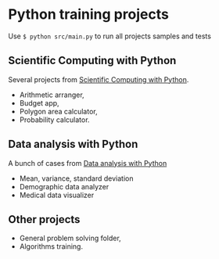 # Python training projects

Use `$ python src/main.py` to run all projects samples and tests

## Scientific Computing with Python

Several projects from [Scientific Computing with Python](https://www.freecodecamp.org/learn/scientific-computing-with-python/scientific-computing-with-python-projects/).

* Arithmetic arranger,
* Budget app,
* Polygon area calculator,
* Probability calculator.

## Data analysis with Python

A bunch of cases from [Data analysis with Python](https://www.freecodecamp.org/learn/data-analysis-with-python/data-analysis-with-python-projects/)

* Mean, variance, standard deviation
* Demographic data analyzer
* Medical data visualizer

## Other projects

* General problem solving folder,
* Algorithms training.
